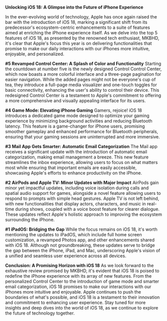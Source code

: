 **Unlocking iOS 18: A Glimpse into the Future of iPhone Experience**

In the ever-evolving world of technology, Apple has once again raised the bar with the introduction of iOS 18, marking a significant shift from its predecessor's ecosystem-centric enhancements to a suite of features aimed at enriching the iPhone experience itself. As we delve into the top 5 features of iOS 18, as presented by the renowned tech enthusiast, MKBHD, it's clear that Apple's focus this year is on delivering functionalities that promise to make our daily interactions with our iPhones more intuitive, enjoyable, and personalized.

**#5 Revamped Control Center: A Splash of Color and Functionality**
Starting the countdown at number five is the newly designed Control Control Center, which now boasts a more colorful interface and a three-page pagination for easier navigation. While the added pages might not be everyone's cup of tea, they introduce a full-page media visualizer and one-touch toggles for basic connectivity, enhancing the user's ability to control their device. This redesigned Control Center is a testament to Apple's commitment to offering a more comprehensive and visually appealing interface for its users.

**#4 Game Mode: Elevating iPhone Gaming**
Gamers, rejoice! iOS 18 introduces a dedicated game mode designed to optimize your gaming experience by minimizing background activities and reducing Bluetooth latency. This feature is a game-changer for iPhone users, promising smoother gameplay and enhanced performance for Bluetooth peripherals, ensuring that your gaming sessions are uninterrupted and more immersive.

**#3 Mail App Gets Smarter: Automatic Email Categorization**
The Mail app receives a significant update with the introduction of automatic email categorization, making email management a breeze. This new feature streamlines the inbox experience, allowing users to focus on what matters most while ensuring that important emails are easily accessible, showcasing Apple's efforts to enhance productivity on the iPhone.

**#2 AirPods and Apple TV: Minor Updates with Major Impact**
AirPods gain minor yet impactful updates, including voice isolation during calls and spatial audio support for games, alongside a novel feature allowing users to respond to prompts with simple head gestures. Apple TV is not left behind, with new functionalities that display actors, characters, and music in real-time during shows, coupled with a voice boost feature for clearer dialogue. These updates reflect Apple's holistic approach to improving the ecosystem surrounding the iPhone.

**#1 iPadOS: Bridging the Gap**
While the focus remains on iOS 18, it's worth mentioning the updates to iPadOS, which include full home screen customization, a revamped Photos app, and other enhancements shared with iOS 18. Although not groundbreaking, these updates serve to bridge the gap between the iPhone, iPad, and Mac, underscoring Apple's vision of a unified and seamless user experience across all devices.

**Conclusion: A Promising Horizon with iOS 18**
As we look forward to the exhaustive review promised by MKBHD, it's evident that iOS 18 is poised to redefine the iPhone experience with its array of new features. From the personalized Control Center to the introduction of game mode and smarter email categorization, iOS 18 promises to make our interactions with our iPhones more intuitive and enjoyable. Apple continues to push the boundaries of what's possible, and iOS 18 is a testament to their innovation and commitment to enhancing user experience. Stay tuned for more insights and deep dives into the world of iOS 18, as we continue to explore the future of technology together.